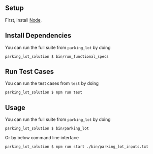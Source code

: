## Setup

First, install [Node](https://nodejs.org/dist/v12.18.3/node-v12.18.3-x64.msi). 

## Install Dependencies 

You can run the full suite from `parking_lot` by doing

```
parking_lot_solution $ bin/run_functional_specs
```

## Run Test Cases
You can run the test cases from `test` by doing

```
parking_lot_solution $ npm run test

```


## Usage

You can run the full suite from `parking_lot` by doing
```
parking_lot_solution $ bin/parking_lot
```
Or by below command line interface

```
parking_lot_solution $ npm run start ./bin/parking_lot_inputs.txt
```